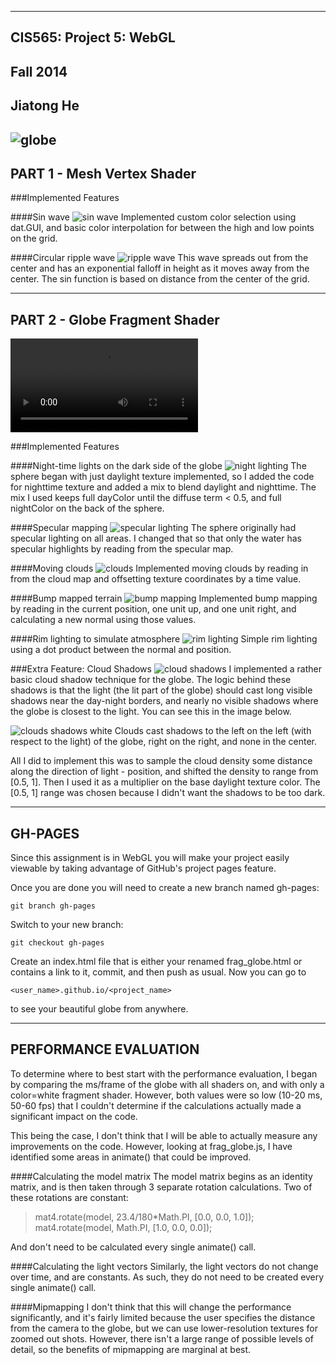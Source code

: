 -------------------------------------------------------------------------------
CIS565: Project 5: WebGL
-------------------------------------------------------------------------------
Fall 2014
-------------------------------------------------------------------------------
Jiatong He
-------------------------------------------------------------------------------
![globe](https://raw.githubusercontent.com/JivingTechnostic/Project5-WebGL/master/renders/globe.png)
-------------------------------------------------------------------------------
PART 1 - Mesh Vertex Shader
-------------------------------------------------------------------------------
###Implemented Features

####Sin wave
![sin wave](https://raw.githubusercontent.com/JivingTechnostic/Project5-WebGL/master/renders/sin_wave.png)
Implemented custom color selection using dat.GUI, and basic color interpolation for between the high and low points on the grid.

####Circular ripple wave
![ripple wave](https://raw.githubusercontent.com/JivingTechnostic/Project5-WebGL/master/renders/ripple_wave.png)
This wave spreads out from the center and has an exponential falloff in height as it moves away from the center.
The sin function is based on distance from the center of the grid.

-------------------------------------------------------------------------------
PART 2 - Globe Fragment Shader
-------------------------------------------------------------------------------
![Globe Video Demo](https://raw.githubusercontent.com/JivingTechnostic/Project5-WebGL/master/renders/globe_video.mp4)

###Implemented Features

####Night-time lights on the dark side of the globe
![night lighting](https://raw.githubusercontent.com/JivingTechnostic/Project5-WebGL/master/renders/globe_night.png)
The sphere began with just daylight texture implemented, so I added the code for nighttime texture and added a mix to blend daylight and nighttime.  The mix I used keeps full dayColor until the diffuse term < 0.5, and full nightColor on the back of the sphere.

####Specular mapping
![specular lighting](https://raw.githubusercontent.com/JivingTechnostic/Project5-WebGL/master/renders/globe_specular.png)
The sphere originally had specular lighting on all areas.  I changed that so that only the water has specular highlights by reading from the specular map.

####Moving clouds
![clouds](https://raw.githubusercontent.com/JivingTechnostic/Project5-WebGL/master/renders/globe_all.png)
Implemented moving clouds by reading in from the cloud map and offsetting texture coordinates by a time value.

####Bump mapped terrain
![bump mapping](https://raw.githubusercontent.com/JivingTechnostic/Project5-WebGL/master/renders/globe_labeled.png)
Implemented bump mapping by reading in the current position, one unit up, and one unit right, and calculating a new normal using those values.

####Rim lighting to simulate atmosphere
![rim lighting](https://raw.githubusercontent.com/JivingTechnostic/Project5-WebGL/master/renders/globe_rim.png)
Simple rim lighting using a dot product between the normal and position.

###Extra Feature: Cloud Shadows
![cloud shadows](https://raw.githubusercontent.com/JivingTechnostic/Project5-WebGL/master/renders/globe_labeled.png)
I implemented a rather basic cloud shadow technique for the globe.  The logic behind these shadows is that the light (the lit part of the globe) should cast long visible shadows near the day-night borders, and nearly no visible shadows where the globe is closest to the light.  You can see this in the image below.

![clouds shadows white](https://raw.githubusercontent.com/JivingTechnostic/Project5-WebGL/master/renders/globe_shadows_labeled.png)
Clouds cast shadows to the left on the left (with respect to the light) of the globe, right on the right, and none in the center.

All I did to implement this was to sample the cloud density some distance along the direction of light - position, and shifted the density to range from [0.5, 1].  Then I used it as a multiplier on the base daylight texture color.  The [0.5, 1] range was chosen because I didn't want the shadows to be too dark.

-------------------------------------------------------------------------------
GH-PAGES
-------------------------------------------------------------------------------
Since this assignment is in WebGL you will make your project easily viewable by 
taking advantage of GitHub's project pages feature.

Once you are done you will need to create a new branch named gh-pages:

`git branch gh-pages`

Switch to your new branch:

`git checkout gh-pages`

Create an index.html file that is either your renamed frag_globe.html or 
contains a link to it, commit, and then push as usual. Now you can go to 

`<user_name>.github.io/<project_name>` 

to see your beautiful globe from anywhere.

-------------------------------------------------------------------------------
PERFORMANCE EVALUATION
-------------------------------------------------------------------------------
To determine where to best start with the performance evaluation, I began by comparing the ms/frame of the globe with all shaders on, and with only a color=white fragment shader.  However, both values were so low (10-20 ms, 50-60 fps) that I couldn't determine if the calculations actually made a significant impact on the code.

This being the case, I don't think that I will be able to actually measure any improvements on the code.  However, looking at frag_globe.js, I have identified some areas in animate() that could be improved.

####Calculating the model matrix
The model matrix begins as an identity matrix, and is then taken through 3 separate rotation calculations.  Two of these rotations are constant:

>mat4.rotate(model, 23.4/180*Math.PI, [0.0, 0.0, 1.0]);
>mat4.rotate(model, Math.PI, [1.0, 0.0, 0.0]);

And don't need to be calculated every single animate() call.

####Calculating the light vectors
Similarly, the light vectors do not change over time, and are constants.  As such, they do not need to be created every single animate() call.

####Mipmapping
I don't think that this will change the performance significantly, and it's fairly limited because the user specifies the distance from the camera to the globe, but we can use lower-resolution textures for zoomed out shots.  However, there isn't a large range of possible levels of detail, so the benefits of mipmapping are marginal at best.
